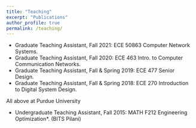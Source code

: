 ```yaml
---
title: "Teaching"
excerpt: "Publications"
author_profile: true
permalink: /teaching/
---
```


*	Graduate Teaching Assistant, Fall 2021: ECE 50863 Computer Network Systems. 
*	Graduate Teaching Assistant, Fall 2020: ECE 463 Intro. to Computer Communication Networks.
*	Graduate Teaching Assistant, Fall & Spring 2019: ECE 477 Senior Design.
* Graduate Teaching Assistant, Fall & Spring 2018: ECE 270 Introduction to Digital System Design.

All above at Purdue University
  
*	Undergraduate Teaching Assistant, Fall 2015: MATH F212 Engineering Optimization*. (BITS Pilani)
